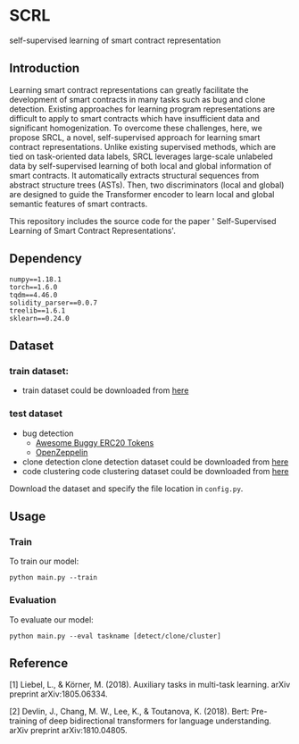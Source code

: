 # SCRL
self-supervised learning of smart contract representation

## Introduction
Learning smart contract representations can greatly facilitate the
development of smart contracts in many tasks such as bug and
clone detection. Existing approaches for learning program representations are difficult to apply to smart contracts which have insufficient data and significant homogenization. To overcome these
challenges, here, we propose SRCL, a novel, self-supervised
approach for learning smart contract representations. Unlike existing supervised methods, which are tied on task-oriented data labels, SRCL leverages large-scale unlabeled data by self-supervised
learning of both local and global information of smart contracts. It
automatically extracts structural sequences from abstract structure
trees (ASTs). Then, two discriminators (local and global) are designed to guide the Transformer encoder to learn local and global
semantic features of smart contracts. 

This repository includes the source code for the paper '
Self-Supervised Learning of Smart Contract Representations'.

## Dependency
```
numpy==1.18.1
torch==1.6.0
tqdm==4.46.0
solidity_parser==0.0.7
treelib==1.6.1
sklearn==0.24.0
```

## Dataset
### train dataset: 
- train dataset could be downloaded from [here](https://drive.google.com/file/d/1dwdKRrX9IkvAF41YlY6expfy_9jgK2vI/view?usp=sharing)

### test dataset

- bug detection
    - [Awesome Buggy ERC20 Tokens](https://github.com/sec-bit/awesome-buggy-erc20-tokens)
    - [OpenZeppelin](https://github.com/OpenZeppelin/)
-  clone detection
    clone detection dataset could be downloaded from [here](https://drive.google.com/file/d/1_EbytiKHzJB6fHFCb-ELjvn9u_SMtdwn/view?usp=sharing)
-  code clustering
    code clustering dataset could be downloaded from [here](https://drive.google.com/file/d/1ni9xyVH6vglFMIoINYYNTirU6KjWK6NJ/view?usp=sharing)

Download the dataset and specify the file location in ``config.py``.

## Usage
### Train
To train our model:
```
python main.py --train
```
### Evaluation
To evaluate our model:
```
python main.py --eval taskname [detect/clone/cluster]
```


## Reference
[1] Liebel, L., & Körner, M. (2018). Auxiliary tasks in multi-task learning. arXiv preprint arXiv:1805.06334.

[2] Devlin, J., Chang, M. W., Lee, K., & Toutanova, K. (2018). Bert: Pre-training of deep bidirectional transformers for language understanding. arXiv preprint arXiv:1810.04805.
